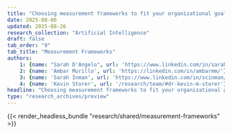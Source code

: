 ```yaml
---
title: "Choosing measurement frameworks to fit your organizational goals"
date: 2025-08-06
updated: 2025-08-26
research_collection: "Artificial Intelligence"
draft: false
tab_order: "9"
tab_title: "Measurement Frameworks"
authors:
    1: {name: "Sarah D'Angelo", url: 'https://www.linkedin.com/in/sarahrdangelo/'}
    2: {name: 'Ambar Murillo', url: 'https://linkedin.com/in/ambarmm/'}
    3: {name: 'Sarah Inman', url: 'https://www.linkedin.com/in/scinman/'}
    4: {name: 'Kevin Storer', url: '/research/team/#dr-kevin-m-storer'}
headline: "Choosing measurement frameworks to fit your organizational goals"
type: "research_archives/preview"
---
```


{{< render_headless_bundle "research/shared/measurement-frameworks" >}}
